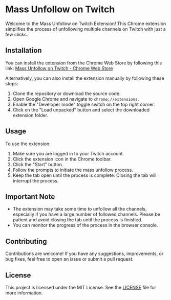 # Mass Unfollow on Twitch

Welcome to the Mass Unfollow on Twitch Extension! This Chrome extension simplifies the process of unfollowing multiple channels on Twitch with just a few clicks.

## Installation

You can install the extension from the Chrome Web Store by following this link: [Mass Unfollow on Twitch - Chrome Web Store](https://chrome.google.com/webstore/detail/mass-unfollow-on-twitch/mgmagaekfiflfamjkogchapgmhfbkmnh)

Alternatively, you can also install the extension manually by following these steps:

1. Clone the repository or download the source code.
2. Open Google Chrome and navigate to `chrome://extensions`.
3. Enable the "Developer mode" toggle switch on the top right corner.
4. Click on the "Load unpacked" button and select the downloaded extension folder.

## Usage

To use the extension:

1. Make sure you are logged in to your Twitch account.
2. Click the extension icon in the Chrome toolbar.
3. Click the "Start" button.
4. Follow the prompts to initiate the mass unfollow process.
5. Keep the tab open until the process is complete. Closing the tab will interrupt the process.


## Important Note

- The extension may take some time to unfollow all the channels, especially if you have a large number of followed channels. Please be patient and avoid closing the tab until the process is finished.
- You can monitor the progress of the process in the browser console.

## Contributing

Contributions are welcome! If you have any suggestions, improvements, or bug fixes, feel free to open an issue or submit a pull request.

## License

This project is licensed under the MIT License. See the [LICENSE](https://opensource.org/license/mit/) file for more information.
